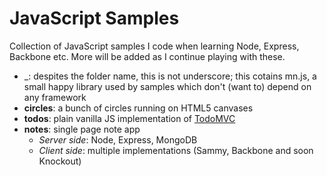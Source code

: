 JavaScript Samples
==========

Collection of JavaScript samples I code when learning Node, Express, Backbone etc.
More will be added as I continue playing with these.

* _: despites the folder name, this is not underscore; this cotains mn.js, a small happy library used by samples which don't (want to) depend on any framework
* __circles__: a bunch of circles running on HTML5 canvases
* __todos__: plain vanilla JS implementation of [TodoMVC](https://github.com/addyosmani/todomvc/)
* __notes__: single page note app
    * _Server side_: Node, Express, MongoDB
    * _Client side_: multiple implementations (Sammy, Backbone and soon Knockout)